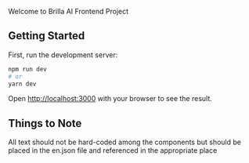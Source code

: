 Welcome to Brilla AI Frontend Project

## Getting Started

First, run the development server:

```bash
npm run dev
# or
yarn dev
```

Open [http://localhost:3000](http://localhost:3000) with your browser to see the result.

## Things to Note
All text should not be hard-coded among the components but should be placed in the en.json file and referenced in the appropriate place
